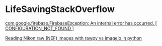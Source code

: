 # LifeSavingStackOverflow

[com.google.firebase.FirebaseException: An internal error has occurred. [ CONFIGURATION_NOT_FOUND ]](https://stackoverflow.com/questions/41124178/com-google-firebase-firebaseexception-an-internal-error-has-occurred-configu)

[Reading Nikon raw (NEF) images with rawpy vs imageio in python](https://stackoverflow.com/questions/60941891/reading-nikon-raw-nef-images-with-rawpy-vs-imageio-in-python)
